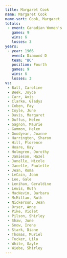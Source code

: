 ```yaml
---
title: Margaret Cook
name: Margaret Cook
name-sort: Cook, Margaret
totals:
 - event: Canadian Women's
   games: 9
   wins: 6
   losses: 3
years:
 - year: 1966
   event: Diamond D
   team: "BC"
   position: Fourth
   games: 9
   wins: 6
   losses: 3
vs:
 - Ball, Caroline
 - Beek, Joyce
 - Carr, Avis
 - Clarke, Gladys
 - Coben, Fay
 - Coyle, June
 - Davis, Margaret
 - Duffus, Helen
 - Gagnon, Maurie
 - Gammon, Helen
 - Goodyear, Joanne
 - Harrington, Sharon
 - Hill, Florence
 - Hoare, Kay
 - Holmgren, Dorothy
 - Jamieson, Hazel
 - Janelle, Nicole
 - Janelle, Paulette
 - Jean, Roma
 - LeCain, Joan
 - Lee, Gale
 - Lenihan, Geraldine
 - Lewis, Ruth
 - MacNevin, Barbara
 - McMillan, Ruth
 - Nickerson, Jean
 - Orser, Anne
 - Pike, Violet
 - Pilson, Shirley
 - Shaw, June
 - Snow, Irene
 - Stark, Diane
 - Thomas, Muriel
 - Tucker, Lila
 - White, Gayle
 - Wiebe, Shirley
---
```

